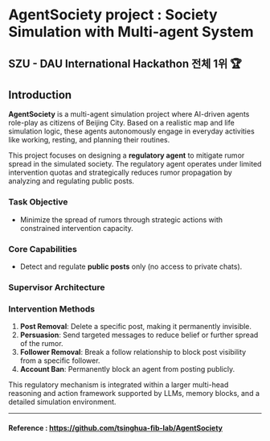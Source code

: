 # AgentSociety project : Society Simulation with Multi-agent System


## SZU - DAU International Hackathon 전체 1위 🏆



## Introduction

**AgentSociety** is a multi-agent simulation project where AI-driven agents role-play as citizens of Beijing City. Based on a realistic map and life simulation logic, these agents autonomously engage in everyday activities like working, resting, and planning their routines.

This project focuses on designing a **regulatory agent** to mitigate rumor spread in the simulated society. The regulatory agent operates under limited intervention quotas and strategically reduces rumor propagation by analyzing and regulating public posts.

### Task Objective

* Minimize the spread of rumors through strategic actions with constrained intervention capacity.

### Core Capabilities

* Detect and regulate **public posts** only (no access to private chats).

### Supervisor Architecture

### Intervention Methods

1. **Post Removal**: Delete a specific post, making it permanently invisible.
2. **Persuasion**: Send targeted messages to reduce belief or further spread of the rumor.
3. **Follower Removal**: Break a follow relationship to block post visibility from a specific follower.
4. **Account Ban**: Permanently block an agent from posting publicly.

This regulatory mechanism is integrated within a larger multi-head reasoning and action framework supported by LLMs, memory blocks, and a detailed simulation environment.


---

#### Reference : https://github.com/tsinghua-fib-lab/AgentSociety

